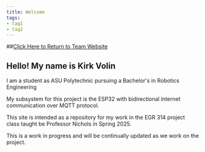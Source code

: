 ```yaml
---
title: Welcome
tags:
- tag1
- tag2
---
```


##[Click Here to Return to Team Website](https://www.digikey.com/en/products/detail/umw/LM2576HVS-3-3/16705917)

## Hello! My name is Kirk Volin

I am a student as ASU Polytechnic pursuing a Bachelor's in Robotics Engineering

My subsystem for this project is the ESP32 with bidirectional internet communication over MQTT protocol.

This site is intended as a repository for my work in the EGR 314 project class taught be Professor Nichols in Spring 2025.

This is a work in progress and will be continually updated as we work on the project. 

